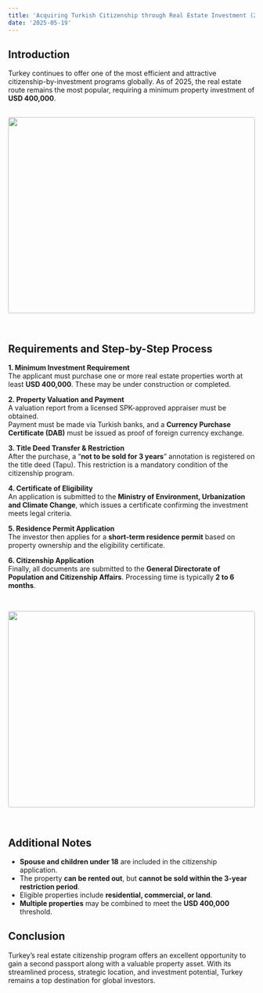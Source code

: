 ```yaml
---
title: 'Acquiring Turkish Citizenship through Real Estate Investment (2025 Guide)'
date: '2025-05-19'
---
```


## Introduction

Turkey continues to offer one of the most efficient and attractive citizenship-by-investment programs globally. As of 2025, the real estate route remains the most popular, requiring a minimum property investment of **USD 400,000**.
<img src="https://karayaka.ru/images/article9.jpg" width=100% height="400" style="object-fit: cover; border-radius: 3px; margin: 30px auto; "/>

## Requirements and Step-by-Step Process

**1. Minimum Investment Requirement**  
The applicant must purchase one or more real estate properties worth at least **USD 400,000**. These may be under construction or completed.

**2. Property Valuation and Payment**  
A valuation report from a licensed SPK-approved appraiser must be obtained.  
Payment must be made via Turkish banks, and a **Currency Purchase Certificate (DAB)** must be issued as proof of foreign currency exchange.

**3. Title Deed Transfer & Restriction**  
After the purchase, a “**not to be sold for 3 years**” annotation is registered on the title deed (Tapu). This restriction is a mandatory condition of the citizenship program.

**4. Certificate of Eligibility**  
An application is submitted to the **Ministry of Environment, Urbanization and Climate Change**, which issues a certificate confirming the investment meets legal criteria.

**5. Residence Permit Application**  
The investor then applies for a **short-term residence permit** based on property ownership and the eligibility certificate.

**6. Citizenship Application**  
Finally, all documents are submitted to the **General Directorate of Population and Citizenship Affairs**. Processing time is typically **2 to 6 months**.

<img src="https://karayaka.ru/images/article9.2.jpg" width=100% height="400" style="object-fit: cover; border-radius: 3px; margin: 30px auto;" />

## Additional Notes

- **Spouse and children under 18** are included in the citizenship application.
- The property **can be rented out**, but **cannot be sold within the 3-year restriction period**.
- Eligible properties include **residential, commercial, or land**.
- **Multiple properties** may be combined to meet the **USD 400,000** threshold.

## Conclusion

Turkey’s real estate citizenship program offers an excellent opportunity to gain a second passport along with a valuable property asset. With its streamlined process, strategic location, and investment potential, Turkey remains a top destination for global investors.
